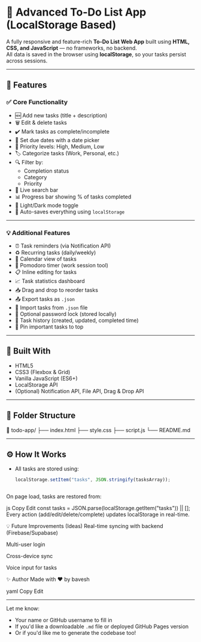 # 📝 Advanced To-Do List App (LocalStorage Based)

A fully responsive and feature-rich **To-Do List Web App** built using **HTML, CSS, and JavaScript** — no frameworks, no backend.  
All data is saved in the browser using **localStorage**, so your tasks persist across sessions.

---

## 🚀 Features

### ✅ Core Functionality
- 🆕 Add new tasks (title + description)
- 🗑️ Edit & delete tasks
- ✔️ Mark tasks as complete/incomplete
- 📅 Set due dates with a date picker
- 🔼 Priority levels: High, Medium, Low
- 🏷️ Categorize tasks (Work, Personal, etc.)
- 🔍 Filter by:
  - Completion status
  - Category
  - Priority
- 🔎 Live search bar
- 📊 Progress bar showing % of tasks completed
- 🌙 Light/Dark mode toggle
- 💾 Auto-saves everything using `localStorage`

---

### 💡 Additional Features
- ⏰ Task reminders (via Notification API)
- ♻️ Recurring tasks (daily/weekly)
- 📆 Calendar view of tasks
- 🧠 Pomodoro timer (work session tool)
- 📋 Inline editing for tasks
- 📈 Task statistics dashboard
- 📥 Drag and drop to reorder tasks
- 📤 Export tasks as `.json`
- 📂 Import tasks from `.json` file
- 🔐 Optional password lock (stored locally)
- 🧾 Task history (created, updated, completed time)
- 📌 Pin important tasks to top

---

## 🧠 Built With

- HTML5
- CSS3 (Flexbox & Grid)
- Vanilla JavaScript (ES6+)
- LocalStorage API
- (Optional) Notification API, File API, Drag & Drop API

---

## 📂 Folder Structure

📁 todo-app/
├── index.html
├── style.css
├── script.js
└── README.md



---

## ⚙️ How It Works

- All tasks are stored using:
  ```js
  localStorage.setItem("tasks", JSON.stringify(tasksArray));



On page load, tasks are restored from:

js
Copy
Edit
const tasks = JSON.parse(localStorage.getItem("tasks")) || [];
Every action (add/edit/delete/complete) updates localStorage in real-time.



💡 Future Improvements (Ideas)
Real-time syncing with backend (Firebase/Supabase)

Multi-user login

Cross-device sync

Voice input for tasks

✨ Author
Made with ❤️ by bavesh

yaml
Copy
Edit

---

Let me know:
- Your name or GitHub username to fill in
- If you'd like a downloadable `.md` file or deployed GitHub Pages version
- Or if you'd like me to generate the codebase too!